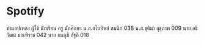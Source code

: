 # Spotify
ทำแอปเพลง  ผู้ใช้ นักเรียน ครู นักศึกษา
น.ส.สไบทิพย์ สมนึก 038
น.ส.ชุติมา อุชุภาพ 009
นาย อธิวัฒน์ มณฑิราช 042
นาย ธนภูมิ อัฐถิ 018
